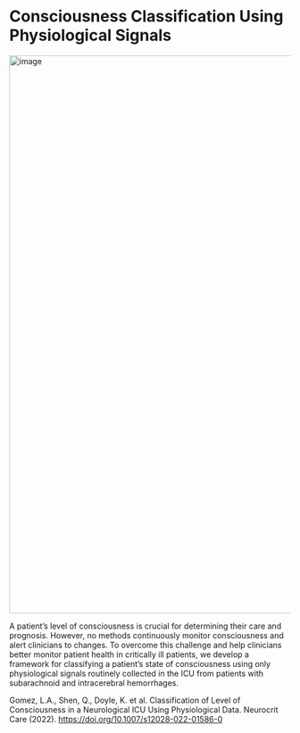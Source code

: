 # Consciousness Classification Using Physiological Signals

<img width="1000" alt="image" src="https://github.com/AdeLouis/Neuro2022-Consciousness-Classification/assets/17919698/6966d772-b041-4a59-9805-67b1cca545d0">

A patient’s level of consciousness is crucial for determining their care and prognosis. However, no methods continuously monitor consciousness and alert clinicians to changes. To overcome this challenge and help clinicians better monitor patient health in critically ill patients, we develop a framework for classifying a patient’s state of consciousness using only physiological signals routinely collected in the ICU from patients with subarachnoid and intracerebral hemorrhages.

Gomez, L.A., Shen, Q., Doyle, K. et al. Classification of Level of Consciousness in a Neurological ICU Using Physiological Data. Neurocrit Care (2022). https://doi.org/10.1007/s12028-022-01586-0
